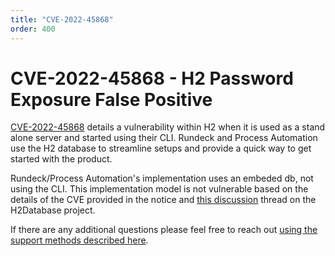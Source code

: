 ```yaml
---
title: "CVE-2022-45868"
order: 400
---
```


# CVE-2022-45868 - H2 Password Exposure False Positive

[CVE-2022-45868](https://nvd.nist.gov/vuln/detail/CVE-2022-45868) details a vulnerability within H2 when it is used as a stand alone server and started using their CLI. Rundeck and Process Automation use the H2 database to streamline setups and provide a quick way to get started with the product.  

Rundeck/Process Automation's implementation uses an embeded db, not using the CLI.  This implementation model is not vulnerable based on the details of the CVE provided in the notice and [this discussion](https://github.com/h2database/h2database/issues/3686) thread on the H2Database project.

If there are any additional questions please feel free to reach out [using the support methods described here](/about/getting-help.md).